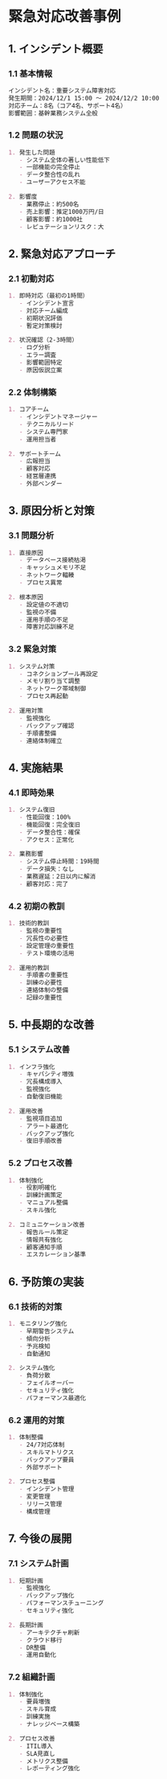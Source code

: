 # 緊急対応改善事例

## 1. インシデント概要

### 1.1 基本情報
```markdown
インシデント名：重要システム障害対応
発生期間：2024/12/1 15:00 〜 2024/12/2 10:00
対応チーム：8名（コア4名、サポート4名）
影響範囲：基幹業務システム全般
```

### 1.2 問題の状況
```markdown
1. 発生した問題
   - システム全体の著しい性能低下
   - 一部機能の完全停止
   - データ整合性の乱れ
   - ユーザーアクセス不能

2. 影響度
   - 業務停止：約500名
   - 売上影響：推定1000万円/日
   - 顧客影響：約1000社
   - レピュテーションリスク：大
```

## 2. 緊急対応アプローチ

### 2.1 初動対応
```markdown
1. 即時対応（最初の1時間）
   - インシデント宣言
   - 対応チーム編成
   - 初期状況評価
   - 暫定対策検討

2. 状況確認（2-3時間）
   - ログ分析
   - エラー調査
   - 影響範囲特定
   - 原因仮説立案
```

### 2.2 体制構築
```markdown
1. コアチーム
   - インシデントマネージャー
   - テクニカルリード
   - システム専門家
   - 運用担当者

2. サポートチーム
   - 広報担当
   - 顧客対応
   - 経営層連携
   - 外部ベンダー
```

## 3. 原因分析と対策

### 3.1 問題分析
```markdown
1. 直接原因
   - データベース接続枯渇
   - キャッシュメモリ不足
   - ネットワーク輻輳
   - プロセス異常

2. 根本原因
   - 設定値の不適切
   - 監視の不備
   - 運用手順の不足
   - 障害対応訓練不足
```

### 3.2 緊急対策
```markdown
1. システム対策
   - コネクションプール再設定
   - メモリ割り当て調整
   - ネットワーク帯域制御
   - プロセス再起動

2. 運用対策
   - 監視強化
   - バックアップ確認
   - 手順書整備
   - 連絡体制確立
```

## 4. 実施結果

### 4.1 即時効果
```markdown
1. システム復旧
   - 性能回復：100%
   - 機能回復：完全復旧
   - データ整合性：確保
   - アクセス：正常化

2. 業務影響
   - システム停止時間：19時間
   - データ損失：なし
   - 業務遅延：2日以内に解消
   - 顧客対応：完了
```

### 4.2 初期の教訓
```markdown
1. 技術的教訓
   - 監視の重要性
   - 冗長性の必要性
   - 設定管理の重要性
   - テスト環境の活用

2. 運用的教訓
   - 手順書の重要性
   - 訓練の必要性
   - 連絡体制の整備
   - 記録の重要性
```

## 5. 中長期的な改善

### 5.1 システム改善
```markdown
1. インフラ強化
   - キャパシティ増強
   - 冗長構成導入
   - 監視強化
   - 自動復旧機能

2. 運用改善
   - 監視項目追加
   - アラート最適化
   - バックアップ強化
   - 復旧手順改善
```

### 5.2 プロセス改善
```markdown
1. 体制強化
   - 役割明確化
   - 訓練計画策定
   - マニュアル整備
   - スキル強化

2. コミュニケーション改善
   - 報告ルール策定
   - 情報共有強化
   - 顧客通知手順
   - エスカレーション基準
```

## 6. 予防策の実装

### 6.1 技術的対策
```markdown
1. モニタリング強化
   - 早期警告システム
   - 傾向分析
   - 予兆検知
   - 自動通知

2. システム強化
   - 負荷分散
   - フェイルオーバー
   - セキュリティ強化
   - パフォーマンス最適化
```

### 6.2 運用的対策
```markdown
1. 体制整備
   - 24/7対応体制
   - スキルマトリクス
   - バックアップ要員
   - 外部サポート

2. プロセス整備
   - インシデント管理
   - 変更管理
   - リリース管理
   - 構成管理
```

## 7. 今後の展開

### 7.1 システム計画
```markdown
1. 短期計画
   - 監視強化
   - バックアップ強化
   - パフォーマンスチューニング
   - セキュリティ強化

2. 長期計画
   - アーキテクチャ刷新
   - クラウド移行
   - DR整備
   - 運用自動化
```

### 7.2 組織計画
```markdown
1. 体制強化
   - 要員増強
   - スキル育成
   - 訓練実施
   - ナレッジベース構築

2. プロセス改善
   - ITIL導入
   - SLA見直し
   - メトリクス整備
   - レポーティング強化